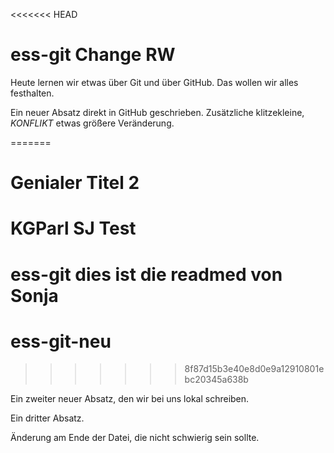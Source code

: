 <<<<<<< HEAD
# ess-git Change RW

Heute lernen wir etwas über Git und über GitHub.
Das wollen wir alles festhalten.


Ein neuer Absatz direkt in GitHub geschrieben. Zusätzliche klitzekleine, _KONFLIKT_ etwas größere Veränderung.

=======

# Genialer Titel 2
# KGParl SJ Test

# ess-git dies ist die readmed von Sonja

# ess-git-neu
>>>>>>> 8f87d15b3e40e8d0e9a12910801ebc20345a638b

Ein zweiter neuer Absatz, den wir bei uns lokal schreiben.

Ein dritter Absatz.

Änderung am Ende der Datei, die nicht schwierig sein sollte.




